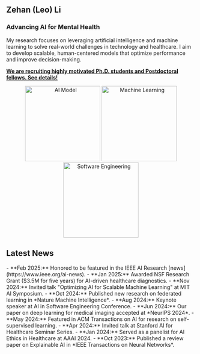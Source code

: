 ## Zehan (Leo) Li

### Advancing AI for Mental Health 

My research focuses on leveraging artificial intelligence and machine learning to solve real-world challenges in technology and healthcare. I aim to develop scalable, human-centered models that optimize performance and improve decision-making.

[**We are recruiting highly motivated Ph.D. students and Postdoctoral fellows. See details!**](opportunities)

<p align="center">
  <img src="/assets/images/research/ai_model.png" alt="AI Model" width="200"/>
  <img src="/assets/images/research/machine_learning.png" alt="Machine Learning" width="200"/>
  <img src="/assets/images/research/software_engineering.png" alt="Software Engineering" width="200"/>
</p>

## Latest News

<div class="scroll-box" markdown="1">
- **Feb 2025:** Honored to be featured in the IEEE AI Research [news](https://www.ieee.org/ai-news).
- **Jan 2025:** Awarded NSF Research Grant ($3.5M for five years) for AI-driven healthcare diagnostics.
- **Nov 2024:** Invited talk "Optimizing AI for Scalable Machine Learning" at MIT AI Symposium.
- **Oct 2024:** Published new research on federated learning in *Nature Machine Intelligence*.
- **Aug 2024:** Keynote speaker at AI in Software Engineering Conference.
- **Jun 2024:** Our paper on deep learning for medical imaging accepted at *NeurIPS 2024*.
- **May 2024:** Featured in ACM Transactions on AI for research on self-supervised learning.
- **Apr 2024:** Invited talk at Stanford AI for Healthcare Seminar Series.
- **Jan 2024:** Served as a panelist for AI Ethics in Healthcare at AAAI 2024.
- **Oct 2023:** Published a review paper on Explainable AI in *IEEE Transactions on Neural Networks*.
</div>
